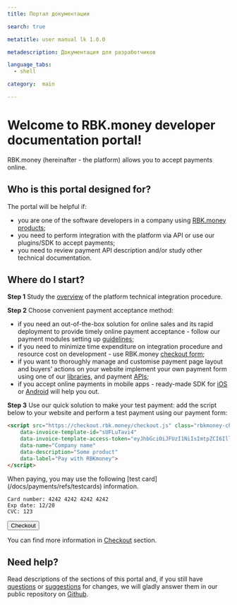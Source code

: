 ```yaml
---
title: Портал документации

search: true

metatitle: user manual lk 1.0.0

metadescription: Документация для разработчиков

language_tabs:
  - shell

category:  main

---
```


# Welcome to RBK.money developer documentation portal!

RBK.money (hereinafter - the platform) allows you to accept payments online.

## Who is this portal designed for?

The portal will be helpful if:

* you are one of the software developers in a company using  [RBK.money products](https://rbk.money);
* you need to perform integration with the platform via API or use our plugins/SDK to accept payments;
* you need to review payment API description and/or study other technical documentation.

## Where do I start?

**Step 1** 
Study the [overview](/docs/payments/overview) of the platform technical integration procedure.

**Step 2**
Choose convenient payment acceptance method:

* if you need an out-of-the-box solution for online sales and its rapid deployment to provide timely online payment acceptance - follow our payment modules setting up [guidelines](/docs/payments/cms-modules/bitrix);
* if you need to minimize time expenditure on integration procedure and resource cost on development - use RBK.money [checkout form](/docs/payments/checkout);
* if you want to thoroughly manage and customise payment page layout and buyers' actions on your website implement your own payment form using one of our [libraries](/docs/payments/tokenizer), and payment  [APIs](https://developer.rbk.money/api/);
* if you accept online payments in mobile apps - ready-made SDK for [iOS](https://github.com/rbkmoney/payments-ios-sdk) or [Android](https://github.com/rbkmoney/payments-android-sdk) will help you out.

**Step 3**
Use our quick solution to make your test payment: add the script below to your website and perform a test payment using our payment form:

```html
<script src="https://checkout.rbk.money/checkout.js" class="rbkmoney-checkout"
    data-invoice-template-id="sUFLuTavi4"
    data-invoice-template-access-token="eyJhbGciOiJFUzI1NiIsImtpZCI6IllKSWl0UWNNNll6TkgtT0pyS2s4VWdjdFBVMlBoLVFCLS1tLXJ5TWtrU3MiLCJ0eXAiOiJKV1QifQ.eyJlbWFpbCI6ImFudG9uLmx2YUBnbWFpbC5jb20iLCJleHAiOjAsImp0aSI6InNVRkx2eEhPcjIiLCJuYW1lIjoiQW50b24gS3VyYW5kYSIsInJlc291cmNlX2FjY2VzcyI6eyJjb21tb24tYXBpIjp7InJvbGVzIjpbInBhcnR5LiouaW52b2ljZV90ZW1wbGF0ZXMuc1VGTHVUYXZpNC5pbnZvaWNlX3RlbXBsYXRlX2ludm9pY2VzOndyaXRlIiwicGFydHkuKi5pbnZvaWNlX3RlbXBsYXRlcy5zVUZMdVRhdmk0OnJlYWQiXX19LCJzdWIiOiJmNDI3MjNkMC0yMDIyLTRiNjYtOWY5Mi00NTQ5NzY5ZjFhOTIifQ.23zeJum41PbKd4_p4xg4v7ITNZDjeI72hK3cI5_MbZ8czforsPCYca8yiC9v5dfLeAiKKXxE8Ks-_HowY1EeWA"
    data-name="Company name"
    data-description="Some product"
    data-label="Pay with RBKmoney">
</script>
```

When paying, you may use the following [test card] (/docs/payments/refs/testcards) information.

    Card number: 4242 4242 4242 4242
    Exp date: 12/20
    CVC: 123

<button class="live-demo-button">Checkout</button>

You can find more information in [Checkout](/docs/payments/checkout) section.

## Need help?

Read descriptions of the sections of this portal and, if you still have [questions](https://github.com/rbkmoney/docs/issues) or  [suggestions](https://github.com/rbkmoney/docs/pulls) for changes, we will gladly answer them in our public repository on [Github](https://github.com/rbkmoney/docs).
